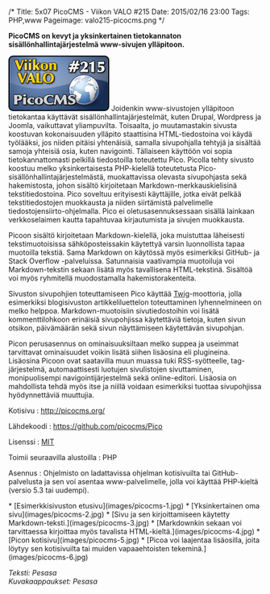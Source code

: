 /*
Title: 5x07 PicoCMS - Viikon VALO #215
Date: 2015/02/16 23:00
Tags: PHP,www
Pageimage: valo215-picocms.png
*/

**PicoCMS on kevyt ja yksinkertainen tietokannaton
sisällönhallintajärjestelmä www-sivujen ylläpitoon.**

![](images/valo215-picocms.png "fig:valo215-picocms.png") Joidenkin
www-sivustojen ylläpitoon tietokantaa käyttävät
sisällönhallintajärjestelmät, kuten Drupal, Wordpress ja Joomla,
vaikuttavat yliampuvilta. Toisaalta, jo muutamastakin sivusta koostuvan
kokonaisuuden ylläpito staattisina HTML-tiedostoina voi käydä työlääksi,
jos niiden pitäisi yhtenäisiä, samalla sivupohjalla tehtyjä ja sisältää
samoja yhteisiä osia, kuten navigointi. Tällaiseen käyttöön voi sopia
tietokannattomasti pelkillä tiedostoilla toteutettu Pico. Picolla tehty
sivusto koostuu melko yksinkertaisesta PHP-kielellä toteutetusta
Pico-sisällönhallintajärjestelmästä, muokattavissa olevasta sivupohjasta
sekä hakemistosta, johon sisältö kirjoitetaan Markdown-merkkauskielisinä
tekstitiedostoina. Pico soveltuu erityisesti käyttäjille, jotka eivät
pelkää tekstitiedostojen muokkausta ja niiden siirtämistä palvelimelle
tiedostojensiirto-ohjelmalla. Pico ei oletusasennuksessaan sisällä
lainkaan verkkoselaimen kautta tapahtuvaa kirjautumista ja sivujen
muokkausta.

Picoon sisältö kirjoitetaan Markdown-kielellä, joka muistuttaa
läheisesti tekstimuotoisissa sähköposteissakin käytettyä varsin
luonnollista tapaa muotoilla tekstiä. Sama Markdown on käytössä myös
esimerkiksi GitHub- ja Stack Overflow -palveluissa. Satunnaisia
vaativampia muotoiluja voi Markdown-tekstin sekaan lisätä myös
tavallisena HTML-tekstinä. Sisältöä voi myös ryhmitellä muodostamalla
hakemistorakenteita.

Sivuston sivupohjien toteuttamiseen Pico käyttää
[Twig](https://en.wikipedia.org/wiki/Twig_%28template_engine%29)-moottoria,
jolla esimerkiksi blogisivuston artikkeliluettelon toteuttaminen
lyhennelmineen on melko helppoa. Markdown-muotoisiin sivutiedostoihin
voi lisätä kommenttilohkoon erinäisiä sivupohjissa käytettäviä tietoja,
kuten sivun otsikon, päivämäärän sekä sivun näyttämiseen käytettävän
sivupohjan.

Picon perusasennus on ominaisuuksiltaan melko suppea ja useimmat
tarvittavat ominaisuudet voikin lisätä siihen lisäosina eli plugineina.
Lisäosina Picoon ovat saatavilla muun muassa tuki RSS-syötteelle,
tag-järjestelmä, automaattisesti luotujen sivulistojen sivuttaminen,
monipuolisempi navigointijärjestelmä sekä online-editori. Lisäosia on
mahdollista tehdä myös itse ja niillä voidaan esimerkiksi tuottaa
sivupohjissa hyödynnettäviä muuttujia.

Kotisivu
:   <http://picocms.org/>

Lähdekoodi
:   <https://github.com/picocms/Pico>

Lisenssi
:   [MIT](MIT "wikilink")

Toimii seuraavilla alustoilla
:   PHP

Asennus
:   Ohjelmisto on ladattavissa ohjelman kotisivuilta tai
    GitHub-palvelusta ja sen voi asentaa www-palvelimelle, jolla voi
    käyttää PHP-kieltä (versio 5.3 tai uudempi).

<div class="psgallery" markdown="1">
* [Esimerkkisivuston etusivu](images/picocms-1.jpg)
* [Yksinkertainen oma sivu](images/picocms-2.jpg)
* [Sivu ja sen kirjoittamiseen käytetty Markdown-teksti.](images/picocms-3.jpg)
* [Markdownkin sekaan voi tarvittaessa kirjoittaa myös tavalista HTML-kieltä.](images/picocms-4.jpg)
* [Picon kotisivu](images/picocms-5.jpg)
* [Picoa voi laajentaa lisäosilla, joita löytyy sen kotisivuilta tai muiden vapaaehtoisten tekeminä.](images/picocms-6.jpg)
</div>

*Teksti: Pesasa* <br />
*Kuvakaappaukset: Pesasa*
